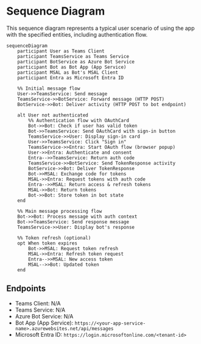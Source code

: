 # Sequence Diagram

This sequence diagram represents a typical user scenario of using the app with the specified entities, including authentication flow.

```mermaid
sequenceDiagram
    participant User as Teams Client
    participant TeamsService as Teams Service
    participant BotService as Azure Bot Service
    participant Bot as Bot App (App Service)
    participant MSAL as Bot's MSAL Client
    participant Entra as Microsoft Entra ID

    %% Initial message flow
    User->>TeamsService: Send message
    TeamsService->>BotService: Forward message (HTTP POST)
    BotService->>Bot: Deliver activity (HTTP POST to bot endpoint)

    alt User not authenticated
        %% Authentication flow with OAuthCard
        Bot->>Bot: Check if user has valid token
        Bot->>TeamsService: Send OAuthCard with sign-in button
        TeamsService->>User: Display sign-in card
        User->>TeamsService: Click "Sign in"
        TeamsService->>Entra: Start OAuth flow (browser popup)
        User->>Entra: Authenticate and consent
        Entra-->>TeamsService: Return auth code
        TeamsService->>BotService: Send TokenResponse activity
        BotService->>Bot: Deliver TokenResponse
        Bot->>MSAL: Exchange code for tokens
        MSAL->>Entra: Request tokens with auth code
        Entra-->>MSAL: Return access & refresh tokens
        MSAL->>Bot: Return tokens
        Bot->>Bot: Store token in bot state
    end

    %% Main message processing flow
    Bot->>Bot: Process message with auth context
    Bot->>TeamsService: Send response message
    TeamsService->>User: Display bot's response

    %% Token refresh (optional)
    opt When token expires
        Bot->>MSAL: Request token refresh
        MSAL->>Entra: Refresh token request
        Entra-->>MSAL: New access token
        MSAL-->>Bot: Updated token
    end
```

## Endpoints

- Teams Client: N/A
- Teams Service: N/A
- Azure Bot Service: N/A
- Bot App (App Service): `https://<your-app-service-name>.azurewebsites.net/api/messages`
- Microsoft Entra ID: `https://login.microsoftonline.com/<tenant-id>`
